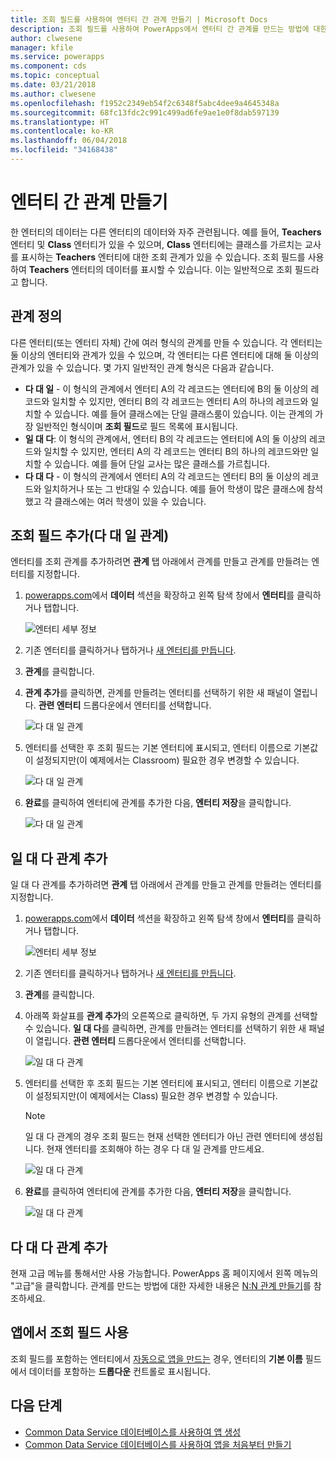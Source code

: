 ```yaml
---
title: 조회 필드를 사용하여 엔터티 간 관계 만들기 | Microsoft Docs
description: 조회 필드를 사용하여 PowerApps에서 엔터티 간 관계를 만드는 방법에 대한 단계별 지침입니다.
author: clwesene
manager: kfile
ms.service: powerapps
ms.component: cds
ms.topic: conceptual
ms.date: 03/21/2018
ms.author: clwesene
ms.openlocfilehash: f1952c2349eb54f2c6348f5abc4dee9a4645348a
ms.sourcegitcommit: 68fc13fdc2c991c499ad6fe9ae1e0f8dab597139
ms.translationtype: HT
ms.contentlocale: ko-KR
ms.lasthandoff: 06/04/2018
ms.locfileid: "34168438"
---
```

# <a name="create-a-relationship-between-entities"></a>엔터티 간 관계 만들기
한 엔터티의 데이터는 다른 엔터티의 데이터와 자주 관련됩니다. 예를 들어, **Teachers** 엔터티 및 **Class** 엔터티가 있을 수 있으며, **Class** 엔터티에는 클래스를 가르치는 교사를 표시하는 **Teachers** 엔터티에 대한 조회 관계가 있을 수 있습니다. 조회 필드를 사용하여 **Teachers** 엔터티의 데이터를 표시할 수 있습니다. 이는 일반적으로 조회 필드라고 합니다.

## <a name="define-a-relationship"></a>관계 정의
다른 엔터티(또는 엔터티 자체) 간에 여러 형식의 관계를 만들 수 있습니다. 각 엔터티는 둘 이상의 엔터티와 관계가 있을 수 있으며, 각 엔터티는 다른 엔터티에 대해 둘 이상의 관계가 있을 수 있습니다. 몇 가지 일반적인 관계 형식은 다음과 같습니다.

* **다 대 일** - 이 형식의 관계에서 엔터티 A의 각 레코드는 엔터티에 B의 둘 이상의 레코드와 일치할 수 있지만, 엔터티 B의 각 레코드는 엔터티 A의 하나의 레코드와 일치할 수 있습니다. 예를 들어 클래스에는 단일 클래스룸이 있습니다. 이는 관계의 가장 일반적인 형식이며 **조회 필드**로 필드 목록에 표시됩니다.
* **일 대 다**: 이 형식의 관계에서, 엔터티 B의 각 레코드는 엔터티에 A의 둘 이상의 레코드와 일치할 수 있지만, 엔터티 A의 각 레코드는 엔터티 B의 하나의 레코드와만 일치할 수 있습니다. 예를 들어 단일 교사는 많은 클래스를 가르칩니다.
* **다 대 다** - 이 형식의 관계에서 엔터티 A의 각 레코드는 엔터티 B의 둘 이상의 레코드와 일치하거나 또는 그 반대일 수 있습니다. 예를 들어 학생이 많은 클래스에 참석했고 각 클래스에는 여러 학생이 있을 수 있습니다.

## <a name="add-a-lookup-field-many-to-one-relationship"></a>조회 필드 추가(다 대 일 관계)

엔터티를 조회 관계를 추가하려면 **관계** 탭 아래에서 관계를 만들고 관계를 만들려는 엔터티를 지정합니다.

1. [powerapps.com](https://web.powerapps.com)에서 **데이터** 섹션을 확장하고 왼쪽 탐색 창에서 **엔터티**를 클릭하거나 탭합니다.

    ![엔터티 세부 정보](./media/data-platform-cds-create-entity/entitylist.png "엔터티 목록")

2. 기존 엔터티를 클릭하거나 탭하거나 [새 엔터티를 만듭니다](data-platform-create-entity.md).

3. **관계**를 클릭합니다.

4. **관계 추가**를 클릭하면, 관계를 만들려는 엔터티를 선택하기 위한 새 패널이 열립니다. **관련 엔터티** 드롭다운에서 엔터티를 선택합니다.

    ![다 대 일 관계](./media/data-platform-cds-newrelationship/manytoone-1.png "다 대 일 관계")

5. 엔터티를 선택한 후 조회 필드는 기본 엔터티에 표시되고, 엔터티 이름으로 기본값이 설정되지만(이 예제에서는 Classroom) 필요한 경우 변경할 수 있습니다.

    ![다 대 일 관계](./media/data-platform-cds-newrelationship/manytoone-2.png "다 대 일 관계")

6. **완료**를 클릭하여 엔터티에 관계를 추가한 다음, **엔터티 저장**을 클릭합니다.

    ![다 대 일 관계](./media/data-platform-cds-newrelationship/manytoone-3.png "다 대 일 관계")

## <a name="add-a-one-to-many-relationship"></a>일 대 다 관계 추가

일 대 다 관계를 추가하려면 **관계** 탭 아래에서 관계를 만들고 관계를 만들려는 엔터티를 지정합니다.

1. [powerapps.com](https://web.powerapps.com)에서 **데이터** 섹션을 확장하고 왼쪽 탐색 창에서 **엔터티**를 클릭하거나 탭합니다.

    ![엔터티 세부 정보](./media/data-platform-cds-create-entity/entitylist.png "엔터티 목록")

2. 기존 엔터티를 클릭하거나 탭하거나 [새 엔터티를 만듭니다](data-platform-create-entity.md).

3. **관계**를 클릭합니다.

4. 아래쪽 화살표를 **관계 추가**의 오른쪽으로 클릭하면, 두 가지 유형의 관계를 선택할 수 있습니다. **일 대 다**를 클릭하면, 관계를 만들려는 엔터티를 선택하기 위한 새 패널이 열립니다. **관련 엔터티** 드롭다운에서 엔터티를 선택합니다.

    ![일 대 다 관계](./media/data-platform-cds-newrelationship/onetomany-1.png "일 대 다 관계")

5. 엔터티를 선택한 후 조회 필드는 기본 엔터티에 표시되고, 엔터티 이름으로 기본값이 설정되지만(이 예제에서는 Class) 필요한 경우 변경할 수 있습니다.

    > [!NOTE]
    > 일 대 다 관계의 경우 조회 필드는 현재 선택한 엔터티가 아닌 관련 엔터티에 생성됩니다. 현재 엔터티를 조회해야 하는 경우 다 대 일 관계를 만드세요.

    ![일 대 다 관계](./media/data-platform-cds-newrelationship/onetomany-2.png "일 대 다 관계")

6. **완료**를 클릭하여 엔터티에 관계를 추가한 다음, **엔터티 저장**을 클릭합니다.

    ![일 대 다 관계](./media/data-platform-cds-newrelationship/onetomany-3.png "일 대 다 관계")

## <a name="add-a-many-to-many-relationship"></a>다 대 다 관계 추가

현재 고급 메뉴를 통해서만 사용 가능합니다. PowerApps 홈 페이지에서 왼쪽 메뉴의 "고급"을 클릭합니다. 관계를 만드는 방법에 대한 자세한 내용은 [N:N 관계 만들기](/dynamics365/customer-engagement/customize/create-and-edit-nn-many-to-many-relationships)를 참조하세요.

## <a name="use-a-lookup-field-in-an-app"></a>앱에서 조회 필드 사용
조회 필드를 포함하는 엔터티에서 [자동으로 앱을 만드는](../canvas-apps/data-platform-create-app.md) 경우, 엔터티의 **기본 이름** 필드에서 데이터를 포함하는 **드롭다운** 컨트롤로 표시됩니다.

## <a name="next-steps"></a>다음 단계
* [Common Data Service 데이터베이스를 사용하여 앱 생성](../canvas-apps/data-platform-create-app.md)
* [Common Data Service 데이터베이스를 사용하여 앱을 처음부터 만들기](../canvas-apps/data-platform-create-app-scratch.md)

